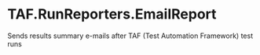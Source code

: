 # TAF.RunReporters.EmailReport
Sends results summary e-mails after TAF (Test Automation Framework) test runs
